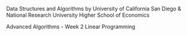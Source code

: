 Data Structures and Algorithms by University of California San Diego & National Research University Higher School of Economics

Advanced Algorithms - Week 2 Linear Programming
